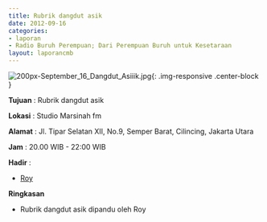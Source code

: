```yaml
---
title: Rubrik dangdut asik
date: 2012-09-16
categories:
- laporan
- Radio Buruh Perempuan; Dari Perempuan Buruh untuk Kesetaraan
layout: laporancmb
---
```



![200px-September_16_Dangdut_Asiiik.jpg](/uploads/200px-September_16_Dangdut_Asiiik.jpg){: .img-responsive .center-block }


**Tujuan** : Rubrik dangdut asik

**Lokasi** : Studio Marsinah fm 

**Alamat** : Jl. Tipar Selatan XII, No.9, Semper Barat, Cilincing, Jakarta Utara 

**Jam** : 20.00 WIB - 22:00 WIB 

**Hadir** :
* [Roy](http://wiki.ciptamedia.org/wiki/Roy)

**Ringkasan**  
* Rubrik dangdut asik dipandu oleh Roy 
